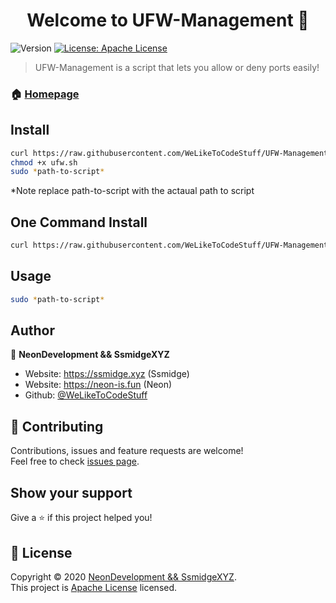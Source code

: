 <h1 align="center">Welcome to UFW-Management 👋</h1>
<p>
  <img alt="Version" src="https://img.shields.io/badge/version-1.0-blue.svg?cacheSeconds=2592000" />
  <a href="https://apache.org/licenses/LICENSE-2.0.txt" target="_blank">
    <img alt="License: Apache License" src="https://img.shields.io/badge/License-Apache License-yellow.svg" />
  </a>
  </a>
</p>

> UFW-Management is a script that lets you allow or deny ports easily!

### 🏠 [Homepage](https://ssmidge.xyz)

## Install

```sh
curl https://raw.githubusercontent.com/WeLikeToCodeStuff/UFW-Management/main/ufw.sh
chmod +x ufw.sh
sudo *path-to-script*
```
*Note replace path-to-script with the actaual path to script

## One Command Install

```sh
curl https://raw.githubusercontent.com/WeLikeToCodeStuff/UFW-Management/main/ufw.sh && chmod +x uwf.sh && sudo ufw.sh
```

## Usage

```sh
sudo *path-to-script*
```

## Author

👤 **NeonDevelopment && SsmidgeXYZ**

* Website: https://ssmidge.xyz (Ssmidge)
* Website: https://neon-is.fun (Neon)
* Github: [@WeLikeToCodeStuff](https://github.com/WeLikeToCodeStuff)

## 🤝 Contributing

Contributions, issues and feature requests are welcome!<br />Feel free to check [issues page](https://github.com/WeLikeToCodeStuff/UFW-Management/issues). 

## Show your support

Give a ⭐️ if this project helped you!

## 📝 License

Copyright © 2020 [NeonDevelopment && SsmidgeXYZ](https://github.com/WeLikeToCodeStuff).<br />
This project is [Apache License](https://apache.org/licenses/LICENSE-2.0.txt) licensed.
